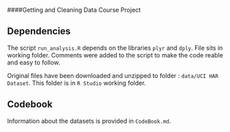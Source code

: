 ####Getting and Cleaning Data Course Project</b>

## Dependencies
The script `run_analysis.R` depends on the libraries `plyr` and `dply`. File sits in working folder.
Comments were added to the script to make the code reable and easy to follow.

Original files have been downloaded and unzipped to folder : `data/UCI HAR Dataset`. This folder is in `R Studio` working folder.

## Codebook
Information about the datasets is provided in `CodeBook.md`.
